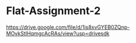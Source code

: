 # Flat-Assignment-2
https://drive.google.com/file/d/1is8xvGYEB0ZQnp-MOvkStIHqmgcAcRAs/view?usp=drivesdk
